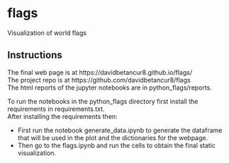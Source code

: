 # flags
Visualization of world flags

<h2> Instructions </h2>
The final web page is at https://davidbetancur8.github.io/flags/  <br>
The project repo is at https://github.com/davidbetancur8/flags <br>
The html reports of the jupyter notebooks are in python_flags/reports.<br>

To run the notebooks in the python_flags directory first install the requirements in requirements.txt.
<br>
After installing the requirements then:
<br>

<ul>
  <li>First run the notebook generate_data.ipynb to generate the dataframe that will be used in the
plot and the dictionaries for the webpage.</li>
  <li>Then go to the flags.ipynb and run the cells to obtain the final static visualization.</li>

</ul>

